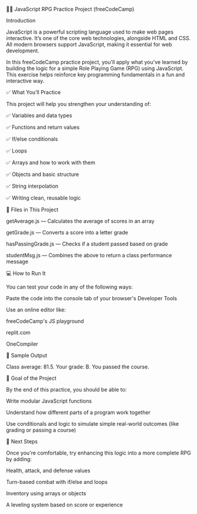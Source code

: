 🧙‍♂️ JavaScript RPG Practice Project (freeCodeCamp)

Introduction

JavaScript is a powerful scripting language used to make web pages interactive. It’s one of the core web technologies, alongside HTML and CSS. All modern browsers support JavaScript, making it essential for web development.

In this freeCodeCamp practice project, you'll apply what you've learned by building the logic for a simple Role Playing Game (RPG) using JavaScript. This exercise helps reinforce key programming fundamentals in a fun and interactive way.

✅ What You’ll Practice

This project will help you strengthen your understanding of:

✅ Variables and data types

✅ Functions and return values

✅ If/else conditionals

✅ Loops

✅ Arrays and how to work with them

✅ Objects and basic structure

✅ String interpolation

✅ Writing clean, reusable logic

📂 Files in This Project

getAverage.js — Calculates the average of scores in an array

getGrade.js — Converts a score into a letter grade

hasPassingGrade.js — Checks if a student passed based on grade

studentMsg.js — Combines the above to return a class performance message

💻 How to Run It

You can test your code in any of the following ways:

Paste the code into the console tab of your browser's Developer Tools

Use an online editor like:

freeCodeCamp's JS playground

replit.com

OneCompiler

🧪 Sample Output

Class average: 81.5. Your grade: B. You passed the course.

🎯 Goal of the Project

By the end of this practice, you should be able to:

Write modular JavaScript functions

Understand how different parts of a program work together

Use conditionals and logic to simulate simple real-world outcomes (like grading or passing a course)

🏁 Next Steps

Once you're comfortable, try enhancing this logic into a more complete RPG by adding:

Health, attack, and defense values

Turn-based combat with if/else and loops

Inventory using arrays or objects

A leveling system based on score or experience

